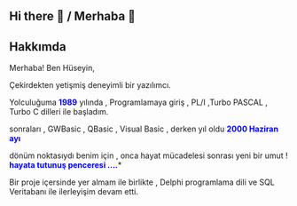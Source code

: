 ## Hi there 👋 / Merhaba 👋

<!--
**ozcakirh/ozcakirh** is a ✨ _special_ ✨ repository because its `README.md` (this file) appears on your GitHub profile.

Here are some ideas to get you started:

- 🔭 I’m currently working on ...
- 🌱 I’m currently learning ...
- 👯 I’m looking to collaborate on ...
- 🤔 I’m looking for help with ...
- 💬 Ask me about ...
- 📫 How to reach me: ...
- 😄 Pronouns: ...
- ⚡ Fun fact: ...
-->

## Hakkımda
Merhaba! Ben Hüseyin, 

  Çekirdekten yetişmiş deneyimli bir yazılımcı.
  
  Yolculuğuma **<span style="color:blue;">1989**</span> yılında , Programlamaya giriş , PL/I ,Turbo PASCAL , Turbo C  dilleri ile başladım.

  sonraları , GWBasic , QBasic , Visual Basic , derken yıl oldu **<span style="color:blue;">2000 Haziran ayı**</span> 

  dönüm noktasıydı benim için , onca hayat mücadelesi sonrası yeni bir umut !  **<span style="color:blue;">hayata tutunuş penceresi ....</span>***

  Bir proje içersinde yer almam ile birlikte , Delphi programlama dili  ve SQL Veritabanı ile ilerleyişim devam etti.

  
